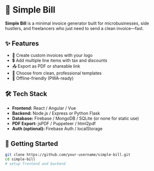 # 🧾 Simple Bill

**Simple Bill** is a minimal invoice generator built for microbusinesses, side hustlers, and freelancers who just need to send a clean invoice—fast.

## ✨ Features

- 🧾 Create custom invoices with your logo
- 💲 Add multiple line items with tax and discounts
- 📤 Export as PDF or shareable link
- 🎨 Choose from clean, professional templates
- 🔐 Offline-friendly (PWA-ready)

## 🛠 Tech Stack

- **Frontend:** React / Angular / Vue
- **Backend:** Node.js / Express or Python Flask
- **Database:** Firebase / MongoDB / SQLite (or none for static use)
- **PDF Export:** jsPDF / Puppeteer / html2pdf
- **Auth (optional):** Firebase Auth / localStorage

## 🚀 Getting Started

```bash
git clone https://github.com/your-username/simple-bill.git
cd simple-bill
# setup frontend and backend
